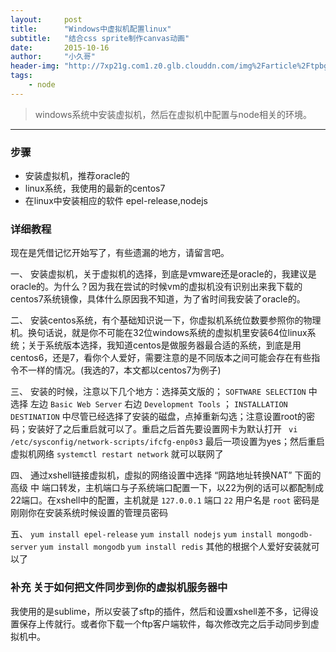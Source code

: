 ```yaml
---
layout:     post
title:      "Windows中虚拟机配置linux"
subtitle:   "结合css sprite制作canvas动画"
date:       2015-10-16
author:     "小久哥"
header-img: "http://7xp21g.com1.z0.glb.clouddn.com/img%2Farticle%2Ftpbg%2Fnode1.jpg"
tags:
    - node
---
```


> windows系统中安装虚拟机，然后在虚拟机中配置与node相关的环境。

***

### 步骤
* 安装虚拟机，推荐oracle的
* linux系统，我使用的最新的centos7
* 在linux中安装相应的软件 epel-release,nodejs 

### 详细教程
现在是凭借记忆开始写了，有些遗漏的地方，请留言吧。

一、 安装虚拟机，关于虚拟机的选择，到底是vmware还是oracle的，我建议是oracle的。为什么？因为我在尝试的时候vm的虚拟机没有识别出来我下载的centos7系统镜像，具体什么原因我不知道，为了省时间我安装了oracle的。

二、 安装centos系统，有个基础知识说一下，你虚拟机系统位数要参照你的物理机。换句话说，就是你不可能在32位windows系统的虚拟机里安装64位linux系统；关于系统版本选择，我知道centos是做服务器最合适的系统，到底是用centos6，还是7，看你个人爱好，需要注意的是不同版本之间可能会存在有些指令不一样的情况。(我选的7，本文都以centos7为例子)

三、 安装的时候，注意以下几个地方：选择英文版的； `SOFTWARE SELECTION` 中选择 左边 `Basic Web Server` 右边 `Development Tools` ； `INSTALLATION DESTINATION` 中尽管已经选择了安装的磁盘，点掉重新勾选；注意设置root的密码；安装好了之后重启就可以了。重启之后首先要设置网卡为默认打开 ` vi /etc/sysconfig/network-scripts/ifcfg-enp0s3` 最后一项设置为yes；然后重启虚拟机网络 `systemctl restart network` 就可以联网了

四、 通过xshell链接虚拟机，虚拟的网络设置中选择 “网路地址转换NAT” 下面的 高级 中 端口转发，主机端口与子系统端口配置一下，以22为例的话可以都配制成22端口。在xshell中的配置，主机就是 `127.0.0.1` 端口 `22` 用户名是 `root` 密码是刚刚你在安装系统时候设置的管理员密码

五、 `yum install epel-release` `yum install nodejs` `yum install mongodb-server` `yum install mongodb` `yum install redis` 其他的根据个人爱好安装就可以了

### 补充 关于如何把文件同步到你的虚拟机服务器中
我使用的是sublime，所以安装了sftp的插件，然后和设置xshell差不多，记得设置保存上传就行。或者你下载一个ftp客户端软件，每次修改完之后手动同步到虚拟机中。
